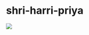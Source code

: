 # shri-harri-priya
<img align="center" src="https://github-readme-stats.vercel.app/api/<CARD_TYPE>/?username=<rshriharripriya>&theme=<gruvbox>" />
